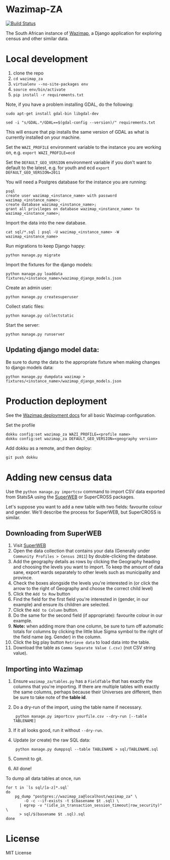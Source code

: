 # Wazimap-ZA

[![Build Status](https://travis-ci.org/Code4SA/wazimap-za.svg)](http://travis-ci.org/Code4SA/wazimap-za)

The South African instance of [Wazimap](https://github.com/Code4SA/wazimap), a Django application for exploring census and other similar data.

# Local development

1. clone the repo
2. ``cd wazimap_za``
3. ``virtualenv --no-site-packages env``
4. ``source env/bin/activate``
5. ``pip install -r requirements.txt``

Note, if you have a problem installing GDAL, do the following:

`sudo apt-get install gdal-bin libgdal-dev`

`sed -i "s/GDAL.*/GDAL==$(gdal-config --version)/" requirements.txt`

This will ensure that pip installs the same version of GDAL as what is currently installed on your machine.


Set the `WAZI_PROFILE` environment variable to the instance you are working on, e.g.
`export WAZI_PROFILE=ecd`

Set the `DEFAULT_GEO_VERSION` environment variable if you don't want to default to the latest, e.g. for youth and ecd
`export DEFAULT_GEO_VERSION=2011`

You will need a Postgres database for the instance you are running:
```
psql
create user wazimap_<instance_name> with password wazimap_<instance_name>;
create database wazimap_<instance_name>;
grant all privileges on database wazimap_<instance_name> to wazimap_<instance_name>;
```

Import the data into the new database.
```
cat sql/*.sql | psql -U wazimap_<instance_name> -W wazimap_<instance_name>
```

Run migrations to keep Django happy:
```
python manage.py migrate
```

Import the fixtures for the django models:
```
python manage.py loaddata fixtures/<instance_name>/wazimap_django_models.json
```

Create an admin user:
```
python manage.py createsuperuser

```
Collect static files:
```
python manage.py collectstatic

```
Start the server:
```
python manage.py runserver
```

## Updating django model data:

Be sure to dump the data to the appropriate fixture when making changes to django models data:
```
python manage.py dumpdata wazimap > fixtures/<instance_name>/wazimap_django_models.json
```


# Production deployment

See the [Wazimap deployment docs](http://wazimap.readthedocs.org/en/latest/deploying.html) for all basic Wazimap configuration.

Set the profile
```
dokku config:set wazimap_za WAZI_PROFILE=<profile name>
dokku config:set wazimap_za DEFAULT_GEO_VERSION=<geography version>
```

Add dokku as a remote, and then deploy:
```
git push dokku
```

# Adding new census data

Use the ``python manage.py importcsv`` command to import CSV data exported from StatsSA using the [SuperWEB](http://interactive2.statssa.gov.za/webapi/jsf/login.xhtml) or SuperCROSS packages.

Let's suppose you want to add a new table with two fields: favourite colour and gender. We'll describe the process for SuperWEB, but SuperCROSS is similar.

## Downloading from SuperWEB

1. Visit [SuperWEB](http://interactive2.statssa.gov.za/webapi/jsf/login.xhtml)
2. Open the data collection that contains your data (Generally under ``Community Profiles > Census 2011``) by double-clicking the database.
3. Add the geography details as rows by clicking the Geography heading and choosing the levels you want to import. To keep the amount of data sane, export wards separately to other levels such as municipality and province.
4. Check the boxes alongside the levels you're interested in (or click the arrow to the right of Geography and choose the correct child level)
5. Click the ``Add to Row`` button
6. Find the field for the first field you're interested in (gender, in our example) and ensure its children are selected.
7. Click the ``Add to Column`` button.
8. Do the same for the second field (if appropriate): favourite colour in our example.
9. **Note:** when adding more than one column, be sure to turn off automatic totals for columns by clicking the little blue Sigma symbol to the right of the field name (eg. Gender) in the column.
10. Click the big play button ``Retrieve data`` to load data into the table.
11. Download the table as ``Comma Separate Value (.csv)`` (not CSV string value).

## Importing into Wazimap

1. Ensure ``wazimap_za/tables.py`` has a ``FieldTable`` that has exactly the columns that you're importing. If there are multiple tables with exactly the same columns, perhaps because their Universes are different, then be sure to take note of the **table id**.
2. Do a dry-run of the import, using the table name if necessary.

        python manage.py importcsv yourfile.csv --dry-run [--table TABLENAME]

3. If it all looks good, run it without ``--dry-run``.
4. Update (or create) the raw SQL data:

        python manage.py dumppsql --table TABLENAME > sql/TABLENAME.sql

5. Commit to git.
6. All done!

To dump all data tables at once, run
```shell
for t in `ls sql/[a-z]*.sql`
do
    pg_dump "postgres://wazimap_za@localhost/wazimap_za" \
        -O -c --if-exists -t $(basename $t .sql) \
      | egrep -v "(idle_in_transaction_session_timeout|row_security)" \
      > sql/$(basename $t .sql).sql
done
```

# License

MIT License

